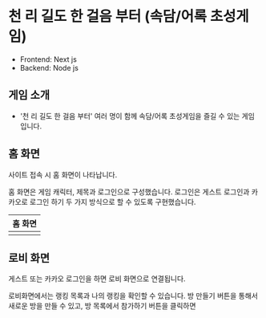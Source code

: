 # 천 리 길도 한 걸음 부터 (속담/어록 초성게임)
- Frontend: Next js
- Backend: Node js

## 게임 소개
- '천 리 길도 한 걸음 부터' 여러 명이 함께 속담/어록 초성게임을 즐길 수 있는 게임입니다.

## 홈 화면

사이트 접속 시 홈 화면이 나타납니다.


홈 화면은 게임 캐릭터, 제목과 로그인으로 구성했습니다. 로그인은 게스트 로그인과 카카오로 로그인 하기 두 가지 방식으로 할 수 있도록 구현했습니다.

|홈 화면|
|:-:|
||

## 로비 화면

게스트 또는 카카오 로그인을 하면 로비 화면으로 연결됩니다.


로비화면에서는 랭킹 목록과 나의 랭킹을 확인할 수 있습니다. 방 만들기 버튼을 통해서 새로운 방을 만들 수 있고, 방 목록에서 참가하기 버튼을 클릭하면

